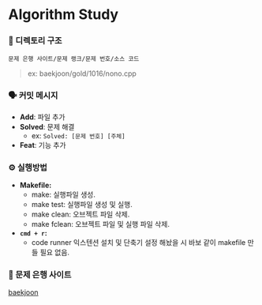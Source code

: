# Algorithm Study

### 🧳 디렉토리 구조
`문제 은행 사이트/문제 랭크/문제 번호/소스 코드`
> ex: baekjoon/gold/1016/nono.cpp

### 🗣 커밋 메시지
- **Add**: 파일 추가
- **Solved**: 문제 해결
  - ex: `Solved: [문제 번호] [주체]`
- **Feat**: 기능 추가

### ⚙️ 실행방법
- **Makefile:**
  - make: 실행파일 생성.
  - make test: 실행파일 생성 및 실행.
  - make clean: 오브젝트 파일 삭제.
  - make fclean: 오브젝트 파일 및 실행 파일 삭제.
- **`cmd + r`:**
  - code runner 익스텐션 설치 및 단축기 설정 해놨을 시 바보 같이 makefile 만들 필요 없음.
 
### 🍁 문제 은행 사이트
[baekjoon](https://www.acmicpc.net/)

